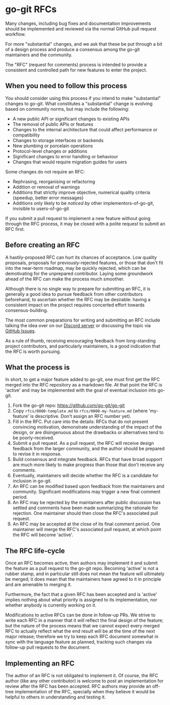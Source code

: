 # go-git RFCs

Many changes, including bug fixes and documentation improvements should be implemented and reviewed via the normal GitHub pull request workflow.

For more "substantial" changes, and we ask that these be put through a bit of a design process and produce a consensus among the go-git maintainers and the community.

The "RFC" (request for comments) process is intended to provide a consistent and controlled path for new features to enter the project.

## When you need to follow this process

You should consider using this process if you intend to make "substantial" changes to go-git. What constitutes a "substantial" change is evolving based on community norms, but may include the following:

- A new public API or significant changes to existing APIs
- The removal of public APIs or features
- Changes to the internal architecture that could affect performance or compatibility
- Changes to storage interfaces or backends
- New plumbing or porcelain operations
- Protocol-level changes or additions
- Significant changes to error handling or behaviour
- Changes that would require migration guides for users

Some changes do not require an RFC:

- Rephrasing, reorganising or refactoring
- Addition or removal of warnings
- Additions that strictly improve objective, numerical quality criteria (speedup, better error messages)
- Additions only likely to be _noticed by_ other implementors-of-go-git, invisible to users-of-go-git

If you submit a pull request to implement a new feature without going through the RFC process, it may be closed with a polite request to submit an RFC first.

## Before creating an RFC

A hastily-proposed RFC can hurt its chances of acceptance. Low quality proposals, proposals for previously-rejected features, or those that don't fit into the near-term roadmap, may be quickly rejected, which can be demotivating for the unprepared contributor. Laying some groundwork ahead of the RFC can make the process much smoother.

Although there is no single way to prepare for submitting an RFC, it is generally a good idea to pursue feedback from other contributors beforehand, to ascertain whether the RFC may be desirable: having a consistent impact on the project requires concerted effort towards consensus-building.

The most common preparations for writing and submitting an RFC include talking the idea over on our [Discord server] or discussing the topic via [GitHub Issues].

As a rule of thumb, receiving encouraging feedback from long-standing project contributors, and particularly maintainers, is a good indication that the RFC is worth pursuing.

## What the process is

In short, to get a major feature added to go-git, one must first get the RFC merged into the RFC repository as a markdown file. At that point the RFC is 'active' and may be implemented with the goal of eventual inclusion into go-git.

1. Fork the go-git repo: https://github.com/go-git/go-git
2. Copy `rfcs/0000-template.md` to `rfcs/0000-my-feature.md` (where 'my-feature' is descriptive. Don't assign an RFC number yet).
3. Fill in the RFC. Put care into the details: RFCs that do not present convincing motivation, demonstrate understanding of the impact of the design, or are disingenuous about the drawbacks or alternatives tend to be poorly-received.
4. Submit a pull request. As a pull request, the RFC will receive design feedback from the larger community, and the author should be prepared to revise it in response.
5. Build consensus and integrate feedback. RFCs that have broad support are much more likely to make progress than those that don't receive any comments.
6. Eventually, maintainers will decide whether the RFC is a candidate for inclusion in go-git.
7. An RFC can be modified based upon feedback from the maintainers and community. Significant modifications may trigger a new final comment period.
8. An RFC may be rejected by the maintainers after public discussion has settled and comments have been made summarizing the rationale for rejection. One maintainer should then close the RFC's associated pull request.
9. An RFC may be accepted at the close of its final comment period. One maintainer will merge the RFC's associated pull request, at which point the RFC will become 'active'.

## The RFC life-cycle

Once an RFC becomes active, then authors may implement it and submit the feature as a pull request to the go-git repo. Becoming 'active' is not a rubber stamp, and in particular still does not mean the feature will ultimately be merged; it does mean that the maintainers have agreed to it in principle and are amenable to merging it.

Furthermore, the fact that a given RFC has been accepted and is 'active' implies nothing about what priority is assigned to its implementation, nor whether anybody is currently working on it.

Modifications to active RFCs can be done in follow-up PRs. We strive to write each RFC in a manner that it will reflect the final design of the feature; but the nature of the process means that we cannot expect every merged RFC to actually reflect what the end result will be at the time of the next major release; therefore we try to keep each RFC document somewhat in sync with the language feature as planned, tracking such changes via follow-up pull requests to the document.

## Implementing an RFC

The author of an RFC is not obligated to implement it. Of course, the RFC author (like any other contributor) is welcome to post an implementation for review after the RFC has been accepted.
RFC authors may provide an off-tree implementation of the RFC, specially when they believe it would be helpful to others in understanding and testing it.

[Discord server]: https://discord.gg/8hrxYEVPE5
[GitHub Issues]: https://github.com/go-git/go-git/issues
